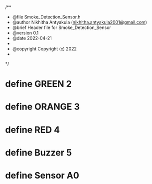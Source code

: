 /**
 * @file Smoke_Detection_Sensor.h
 * @author Nikhitha Antyakula (nikhitha.antyakula2001@gmail.com)
 * @brief Header file for Smoke_Detection_Sensor
 * @version 0.1
 * @date 2022-04-21
 * 
 * @copyright Copyright (c) 2022
 * 
 */
# define GREEN 2
  # define ORANGE 3
  # define RED 4
  # define Buzzer 5
  # define Sensor A0

